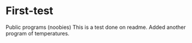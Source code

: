 # First-test
Public programs (noobies)
This is a test done on readme. Added another program of temperatures.
